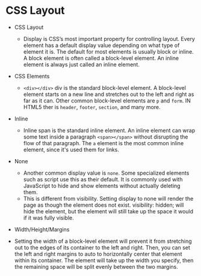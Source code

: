 # CSS Layout

- CSS Layout
  - Display is CSS’s most important property for controlling layout. Every element has a default display value depending on what type of element it is. The default for most elements is usually block or inline. A block element is often called a block-level element. An inline element is always just called an inline element.

- CSS Elements
  - `<div></div>` div is the standard block-level element. A block-level element starts on a new line and stretches out to the left and right as far as it can. Other common block-level elements are `p` and `form`. IN HTML5 ther is `header`, `footer`, `section`, and many more.

- Inline
  - Inline span is the standard inline element. An inline element can wrap some text inside a paragraph `<span></span>` without disrupting the flow of that paragraph. The `a` element is the most common inline element, since it's used them for links.

- None
  - Another common display value is `none`. Some specialized elements such as script use this as their default. It is commonly used with JavaScript to hide and show elements without actually deleting them.
  - This is different from visibility. Setting display to none will render the page as though the element does not exist. visibility: hidden; will hide the element, but the element will still take up the space it would if it was fully visible.

- Width/Height/Margins
 - Setting the width of a block-level element will prevent it from stretching out to the edges of its container to the left and right. Then, you can set the left and right margins to auto to horizontally center that element within its container. The element will take up the width you specify, then the remaining space will be split evenly between the two margins.
